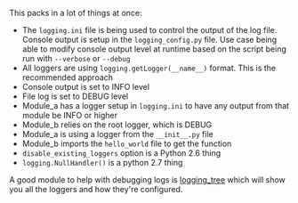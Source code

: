 This packs in a lot of things at once:

- The `logging.ini` file is being used to control the output of the log file.  Console output is setup in the `logging_config.py` file.  Use case being able to modify console output level at runtime based on the script being run with `--verbose` or `--debug`
- All loggers are using `logging.getLogger(__name__)` format.  This is the recommended approach
- Console output is set to INFO level
- File log is set to DEBUG level
- Module_a has a logger setup in `logging.ini` to have any output from that module be INFO or higher
- Module_b relies on the root logger, which is DEBUG
- Module_a is using a logger from the `__init__.py` file
- Module_b imports the `hello_world` file to get the function
- `disable_existing_loggers` option is a Python 2.6 thing
- `logging.NullHandler()` is a python 2.7 thing

A good module to help with debugging logs is [logging_tree](https://github.com/brandon-rhodes/logging_tree) which will show you all the loggers and how they're configured.
